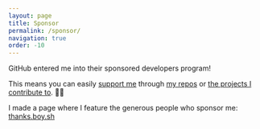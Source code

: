 ```yaml
---
layout: page
title: Sponsor
permalink: /sponsor/
navigation: true
order: -10
---
```


GitHub entered me into their sponsored developers program! 

This means you can easily [support me](https://github.com/users/boyvanamstel/sponsorship) through [my repos](https://github.com/DangerCove/DCOAboutWindow) or [the projects I contribute to](https://github.com/sindresorhus/Gifski). 👯‍♂️

I made a page where I feature the generous people who sponsor me: [thanks.boy.sh](https://thanks.boy.sh)
